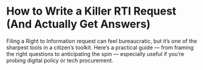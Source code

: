# How to Write a Killer RTI Request (And Actually Get Answers)

Filing a Right to Information request can feel bureaucratic, but it’s one of the sharpest tools in a citizen’s toolkit. Here’s a practical guide — from framing the right questions to anticipating the spin — especially useful if you’re probing digital policy or tech procurement.
